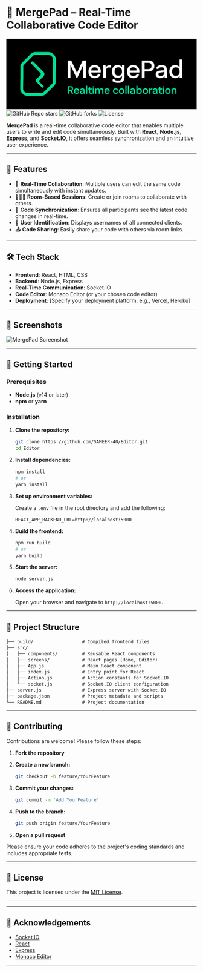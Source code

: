 
# 🚀 MergePad – Real-Time Collaborative Code Editor

![MergePad Banner](./public/Web_Photo_Editor.jpg)
![GitHub Repo stars](https://img.shields.io/github/stars/SAMEER-40/Editor?style=social)
![GitHub forks](https://img.shields.io/github/forks/SAMEER-40/Editor?style=social)
![License](https://img.shields.io/github/license/SAMEER-40/Editor)

**MergePad** is a real-time collaborative code editor that enables multiple users to write and edit code simultaneously. Built with **React**, **Node.js**, **Express**, and **Socket.IO**, it offers seamless synchronization and an intuitive user experience.

---

## 🧠 Features

- 🔗 **Real-Time Collaboration**: Multiple users can edit the same code simultaneously with instant updates.
- 🧑‍🤝‍🧑 **Room-Based Sessions**: Create or join rooms to collaborate with others.
- 📝 **Code Synchronization**: Ensures all participants see the latest code changes in real-time.
- 💬 **User Identification**: Displays usernames of all connected clients.
- 📤 **Code Sharing**: Easily share your code with others via room links.

---

## 🛠️ Tech Stack

- **Frontend**: React, HTML, CSS
- **Backend**: Node.js, Express
- **Real-Time Communication**: Socket.IO
- **Code Editor**: Monaco Editor (or your chosen code editor)
- **Deployment**: [Specify your deployment platform, e.g., Vercel, Heroku]

---

## 📸 Screenshots

![MergePad Screenshot]("./public/Screenshot%202025-04-18%20021240.png", )

---

## 🚀 Getting Started

### Prerequisites

- **Node.js** (v14 or later)
- **npm** or **yarn**

### Installation

1. **Clone the repository:**

   ```bash
   git clone https://github.com/SAMEER-40/Editor.git
   cd Editor
   ```

2. **Install dependencies:**

   ```bash
   npm install
   # or
   yarn install
   ```

3. **Set up environment variables:**

   Create a `.env` file in the root directory and add the following:

   ```env
   REACT_APP_BACKEND_URL=http://localhost:5000
   ```

4. **Build the frontend:**

   ```bash
   npm run build
   # or
   yarn build
   ```

5. **Start the server:**

   ```bash
   node server.js
   ```

6. **Access the application:**

   Open your browser and navigate to `http://localhost:5000`.

---

## 📁 Project Structure

```
├── build/                  # Compiled frontend files
├── src/
│   ├── components/         # Reusable React components
│   ├── screens/            # React pages (Home, Editor)
│   ├── App.js              # Main React component
│   ├── index.js            # Entry point for React
│   ├── Action.js           # Action constants for Socket.IO
│   └── socket.js           # Socket.IO client configuration
├── server.js               # Express server with Socket.IO
├── package.json            # Project metadata and scripts
└── README.md               # Project documentation
```

---

## 🤝 Contributing

Contributions are welcome! Please follow these steps:

1. **Fork the repository**
2. **Create a new branch:**

   ```bash
   git checkout -b feature/YourFeature
   ```

3. **Commit your changes:**

   ```bash
   git commit -m 'Add YourFeature'
   ```

4. **Push to the branch:**

   ```bash
   git push origin feature/YourFeature
   ```

5. **Open a pull request**

Please ensure your code adheres to the project's coding standards and includes appropriate tests.

---

## 📄 License

This project is licensed under the [MIT License](LICENSE).

---

---

## 🙏 Acknowledgements

- [Socket.IO](https://socket.io/)
- [React](https://reactjs.org/)
- [Express](https://expressjs.com/)
- [Monaco Editor](https://microsoft.github.io/monaco-editor/)

---
